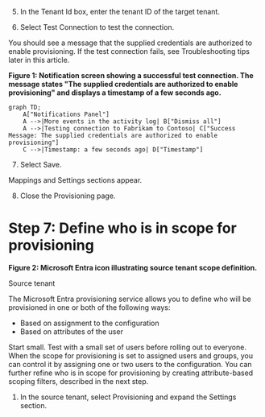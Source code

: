5. In the Tenant Id box, enter the tenant ID of the target tenant.

6. Select Test Connection to test the connection.

You should see a message that the supplied credentials are authorized to enable provisioning. If the test connection fails, see Troubleshooting tips later in this article.

**Figure 1: Notification screen showing a successful test connection. The message states "The supplied credentials are authorized to enable provisioning" and displays a timestamp of a few seconds ago.**

```mermaid
graph TD;
    A["Notifications Panel"]
    A -->|More events in the activity log| B["Dismiss all"]
    A -->|Testing connection to Fabrikam to Contoso| C["Success Message: The supplied credentials are authorized to enable provisioning"]
    C -->|Timestamp: a few seconds ago| D["Timestamp"]
```

7. Select Save.

Mappings and Settings sections appear.

8. Close the Provisioning page.

# Step 7: Define who is in scope for provisioning

**Figure 2: Microsoft Entra icon illustrating source tenant scope definition.**

Source tenant

The Microsoft Entra provisioning service allows you to define who will be provisioned in one or both of the following ways:

- Based on assignment to the configuration
- Based on attributes of the user

Start small. Test with a small set of users before rolling out to everyone. When the scope for provisioning is set to assigned users and groups, you can control it by assigning one or two users to the configuration. You can further refine who is in scope for provisioning by creating attribute-based scoping filters, described in the next step.

1. In the source tenant, select Provisioning and expand the Settings section.